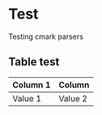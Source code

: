 # Test

Testing cmark parsers

## Table test

| Column 1 | Column  |
| -------- | ------  |
| Value 1  | Value 2 |
